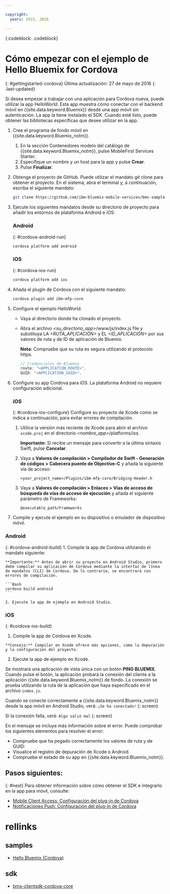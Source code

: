 ```yaml
---

copyright:
  years: 2015, 2016

---
```

<!-- Attribute definitions -->
{:codeblock: .codeblock}

# Cómo empezar con el ejemplo de Hello Bluemix for Cordova
{: #gettingstarted-cordova}
Última actualización: 27 de mayo de 2016
{: .last-updated}

Si desea empezar a trabajar con una aplicación para Cordova nueva, puede utilizar la app HelloWorld. Esta app muestra cómo conectar con el backend móvil en {{site.data.keyword.Bluemix}} desde una app móvil sin autenticación. La app la tiene instalado el SDK. Cuando esté listo, puede obtener las bibliotecas específicas que desee utilizar en la app.

1. Cree el programa de fondo móvil en {{site.data.keyword.Bluemix_notm}}.

	1. En la sección Contenedores modelo del catálogo de {{site.data.keyword.Bluemix_notm}}, pulse MobileFirst Services Starter.
	1. Especifique un nombre y un host para la app y pulse **Crear**.
	1. Pulse **Finalizar**.

2. Obtenga el proyecto de GitHub. Puede utilizar el mandato git clone para obtener el proyecto. En el sistema, abra el terminal y, a continuación, escriba el siguiente mandato:

	```Bash
	git clone https://github.com/ibm-bluemix-mobile-services/bms-samples-cordova-helloworld
	```

3. Ejecute los siguientes mandatos desde su directorio de proyecto para añadir los entornos de plataforma Android e iOS:

	### Android
	{: #cordova-android-run}

	```Bash
	cordova platform add android
	```

	### iOS
	{: #cordova-ios-run}

	```Bash
	cordova platform add ios
	```

4. Añada el plugin de Cordova con el siguiente mandato:

	```Bash
	cordova plugin add ibm-mfp-core
	```

5. Configure el ejemplo HelloWorld.

	* Vaya al directorio donde ha clonado el proyecto.
	* Abra el archivo *&lt;su_directorio_app&gt;*/www/js/index.js file y substituya LA *&lt;RUTA_APLICACIÓN&gt;* y EL *&lt;ID_APLICACIÓN&gt;* por sus valores de ruta y de ID de aplicación de Bluemix.

		**Nota:** Compruebe que su ruta es segura utilizando el protocolo https.

		```Javascript
		// Credenciales de Bluemix
		route: "<APPLICATION_ROUTE>",
		GUID: "<APPLICATION_GUID>",
		```

6. Configure su app Cordova para iOS. La plataforma Android no requiere configuración adicional.

	### iOS
	{: #cordova-ios-configure}
  Configure su proyecto de Xcode como se indica a continuación, para evitar errores de compilación.

	1. Utilice la versión más reciente de Xcode para abrir el archivo `xcode.proj` en el directorio *&lt;nombre_app&gt;*/platforms/ios.

		**Importante:** Si recibe un mensaje para convertir a la última sintaxis Swift, pulse **Cancelar**.

	2. Vaya a **Valores de compilación > Compilador de Swift - Generación de códigos > Cabecera puente de Objective-C** y añada la siguiente vía de acceso:

		```
		<your_project_name>/Plugins/ibm-mfp-core/Bridging-Header.h
		```

	3. Vaya a **Valores de compilación > Enlaces > Vías de acceso de búsqueda de vías de acceso de ejecución** y añada el siguiente parámetro de Frameworks:

		```
		@executable_path/Frameworks
		```

7. Compile y ejecute el ejemplo en su dispositivo o emulador de dispositivo móvil.

  ### Android
  {: #cordova-android-build}
	1. Compile la app de Cordova utilizando el mandato siguiente:

    **Importante:** Antes de abrir su proyecto en Android Studio, primero debe compilar su aplicación de Cordova mediante la interfaz de línea de mandatos (CLI) de Cordova. De lo contrario, se encontrará con errores de compilación.

	```Bash
	cordova build android
	```

	2. Ejecute la app de ejemplo en Android Studio.

  ### iOS
  {: #cordova-ios-build}
  1. Compile la app de Cordova en Xcode.

    **Consejo:** Compilar en Xcode ofrece más opciones, como la depuración y la configuración del proyecto.

  2. Ejecute la app de ejemplo en Xcode.

Se mostrará una aplicación de vista única con un botón **PING BLUEMIX**. Cuando pulse el botón, la aplicación probará la conexión del cliente a la aplicación {{site.data.keyword.Bluemix_notm}} de fondo. La conexión se prueba utilizando la ruta de la aplicación que haya especificado en el archivo `index.js`.

<!--
![Hello World application successfully connected to Bluemix](images/yayconnected.jpg "Figure 1. Hello World application successfully connected to Bluemix")
-->

  Cuando se conecte correctamente a {{site.data.keyword.Bluemix_notm}} desde la app móvil en Android Studio, verá:
  `¡Se ha conectado!`
  {: screen}


<!--![Hello World application not connected to Bluemix](images/bummer_android.jpg "Figure 2. Hello World application not connected to Bluemix")-->

Si la conexión falla, verá:
  `Algo salió mal`
  {: screen}
   
En el mensaje se incluye más información sobre el error. Puede comprobar los siguientes elementos para resolver el error:

- Compruebe que ha pegado correctamente los valores de ruta y de GUID:
- Visualice el registro de depuración de Xcode o Android.
- Compruebe el estado de su app en {{site.data.keyword.Bluemix_notm}}.

## Pasos siguientes:
{: #next}
Para obtener información sobre cómo obtener el SDK e integrarlo en la app para móvil, consulte:
* [Mobile Client Access: Configuración del plug-in de Cordova](../../services/mobileaccess/getting-started-cordova.html)
* [Notificaciones Push: Configuración del plug-in de Cordova](../../services/mobilepush/enablepush_cordova.html#setup_sdk_cordova)

# rellinks

## samples
   * [Hello Bluemix (Cordova)](https://github.com/ibm-bluemix-mobile-services/bms-samples-cordova-helloworld)

## sdk
   * [bms-clientsdk-cordova-core](https://github.com/ibm-bluemix-mobile-services/bms-clientsdk-cordova-plugin-core)

<!--## api
   * [Core API](https://www.{DomainName}/docs/api/content/api/mobilefirst/cordova/core-api-doc/overview-summary.html)
-->
